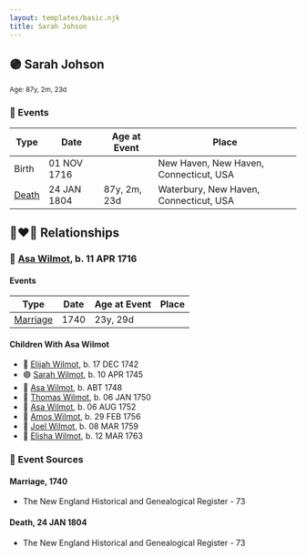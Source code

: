 ```yaml
---
layout: templates/basic.njk
title: Sarah Johson
---
```

## 🟣 Sarah Johson
<small>Age: 87y, 2m, 23d</small>

### 📆 Events

Type | Date | Age at Event | Place
------ | ------ | ------ | ------
Birth | 01 NOV 1716 |  | New Haven, New Haven, Connecticut, USA
[Death](#event-event-4) | 24 JAN 1804 | 87y, 2m, 23d | Waterbury, New Haven, Connecticut, USA

## 👩‍❤️‍👨 Relationships

### 🔵 [Asa Wilmot](/people/1/15735504), b. 11 APR 1716

#### Events

Type | Date | Age at Event | Place
------ | ------ | ------ | ------
[Marriage](#event-family-0-event-0) | 1740 | 23y, 29d |
#### Children With Asa Wilmot
* 🔵 [Elijah Wilmot](/people/9/99050066), b. 17 DEC 1742
* 🟣 [Sarah Wilmot](/people/3/33582066), b. 10 APR 1745
* 🔵 [Asa Wilmot](/people/4/47117298), b. ABT 1748
* 🔵 [Thomas Wilmot](/people/4/47695656), b. 06 JAN 1750
* 🔵 [Asa Wilmot](/people/9/91393496), b. 06 AUG 1752
* 🔵 [Amos Wilmot](/people/3/34677049), b. 29 FEB 1756
* 🔵 [Joel Wilmot](/people/1/17310990), b. 08 MAR 1759
* 🔵 [Elisha Wilmot](/people/2/21177328), b. 12 MAR 1763
### 📰 Event Sources

#### <a id="event-family-0-event-0"></a> Marriage, 1740
* The New England Historical and Genealogical Register  - 73

#### <a id="event-event-4"></a> Death, 24 JAN 1804
* The New England Historical and Genealogical Register  - 73
